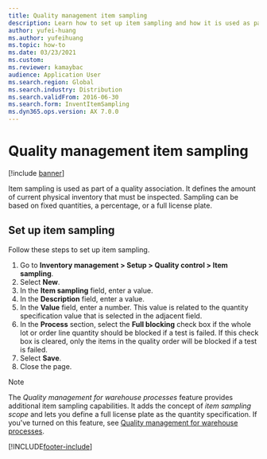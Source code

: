 ```yaml
--- 
title: Quality management item sampling
description: Learn how to set up item sampling and how it is used as part of a quality association, including an outline and step-by-step process for setting up item sampling.
author: yufei-huang
ms.author: yufeihuang
ms.topic: how-to
ms.date: 03/23/2021
ms.custom:
ms.reviewer: kamaybac 
audience: Application User 
ms.search.region: Global
ms.search.industry: Distribution
ms.search.validFrom: 2016-06-30
ms.search.form: InventItemSampling
ms.dyn365.ops.version: AX 7.0.0 
---
```


# Quality management item sampling

[!include [banner](../includes/banner.md)]

Item sampling is used as part of a quality association. It defines the amount of current physical inventory that must be inspected. Sampling can be based on fixed quantities, a percentage, or a full license plate.

## Set up item sampling

Follow these steps to set up item sampling.

1. Go to **Inventory management \> Setup \> Quality control \> Item sampling**.
1. Select **New**.
1. In the **Item sampling** field, enter a value.
1. In the **Description** field, enter a value.
1. In the **Value** field, enter a number. This value is related to the quantity specification value that is selected in the adjacent field.
1. In the **Process** section, select the **Full blocking** check box if the whole lot or order line quantity should be blocked if a test is failed. If this check box is cleared, only the items in the quality order will be blocked if a test is failed.
1. Select **Save**.
1. Close the page.

> [!NOTE]
> The *Quality management for warehouse processes* feature provides additional item sampling capabilities. It adds the concept of *item sampling scope* and lets you define a full license plate as the quantity specification. If you've turned on this feature, see [Quality management for warehouse processes](quality-management-for-warehouses-processes.md).

[!INCLUDE[footer-include](../../includes/footer-banner.md)]
